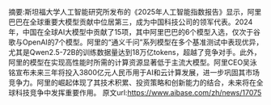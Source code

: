 摘要:斯坦福大学人工智能研究所发布的《2025年人工智能指数报告》显示，阿里巴巴在全球重要大模型贡献中位居第三，成为中国科技公司的领军代表。2024年，中国在全球AI大模型中贡献了15项，其中阿里巴巴的6个模型入选，仅次于谷歌与OpenAI的7个模型。阿里的“通义千问”系列模型在多个基准测试中表现优异，尤其是Qwen2.5-72B的训练数据量达到18万亿tokens，超越了竞争对手。此外，阿里的模型在实现高性能时所需的计算资源显著低于主流大模型。阿里CEO吴泳铭宣布未来三年将投入3800亿元人民币用于AI和云计算发展，进一步巩固其市场竞争力。阿里的崛起体现了其技术积累、投资策略和创新能力的结合，未来将在全球科技竞争中发挥重要作用。
原文url:https://www.aibase.com/zh/news/17075